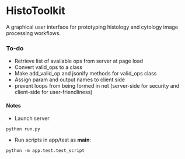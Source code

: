 # HistoToolkit

A graphical user interface for prototyping histology and cytology image processing workflows.

### To-do
* Retrieve list of available ops from server at page load
* Convert valid_ops to a class
* Make add_valid_op and jsonify methods for valid_ops class
* Assign param and output names to client side
* prevent loops from being formed in net (server-side for security and client-side for user-friendliness)

#### Notes
* Launch server
```
python run.py
```

* Run scripts in app/test as __main__:
```
python -m app.test.test_script
```
